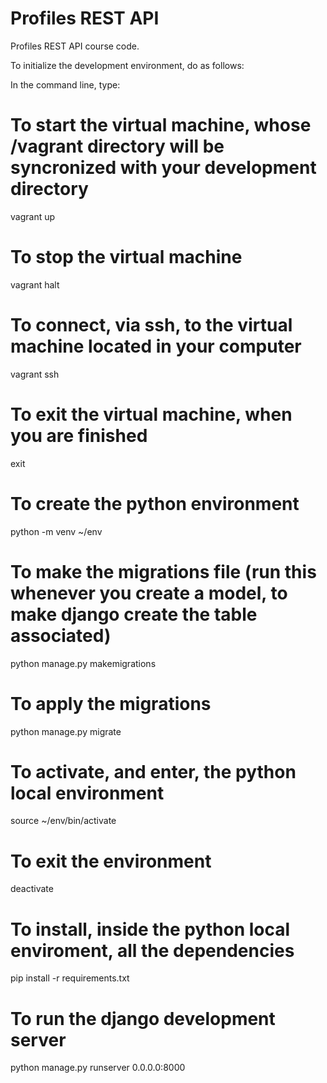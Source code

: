 # Profiles REST API

Profiles REST API course code.

To initialize the development environment, do as follows:

In the command line, type:
# To start the virtual machine, whose /vagrant directory will be syncronized with your development directory
vagrant up

# To stop the virtual machine
vagrant halt

# To connect, via ssh, to the virtual machine located in your computer
vagrant ssh

# To exit the virtual machine, when you are finished
exit

# To create the python environment 
python -m venv ~/env

# To make the migrations file (run this whenever you create a model, to make django create the table associated)
python manage.py makemigrations

# To apply the migrations
python manage.py migrate

# To activate, and enter, the python local environment
source ~/env/bin/activate

# To exit the environment
deactivate

# To install, inside the python local enviroment, all the dependencies
pip install -r requirements.txt

# To run the django development server

python manage.py runserver 0.0.0.0:8000